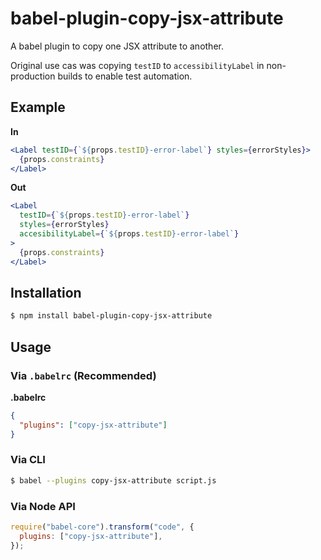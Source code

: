 # babel-plugin-copy-jsx-attribute

A babel plugin to copy one JSX attribute to another.

Original use cas was copying `testID` to `accessibilityLabel` in non-production builds to enable test automation.

## Example

**In**

```jsx
<Label testID={`${props.testID}-error-label`} styles={errorStyles}>
  {props.constraints}
</Label>
```

**Out**

```jsx
<Label
  testID={`${props.testID}-error-label`}
  styles={errorStyles}
  accesibilityLabel={`${props.testID}-error-label`}
>
  {props.constraints}
</Label>
```

## Installation

```sh
$ npm install babel-plugin-copy-jsx-attribute
```

## Usage

### Via `.babelrc` (Recommended)

**.babelrc**

```json
{
  "plugins": ["copy-jsx-attribute"]
}
```

### Via CLI

```sh
$ babel --plugins copy-jsx-attribute script.js
```

### Via Node API

```javascript
require("babel-core").transform("code", {
  plugins: ["copy-jsx-attribute"],
});
```
